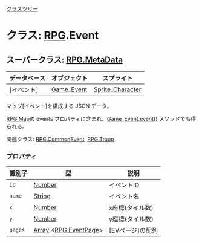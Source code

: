 [クラスツリー](index.md)

# クラス: [RPG](RPG.md).Event

## スーパークラス: [RPG.MetaData](RPG.MetaData.md) 

| データベース| オブジェクト | スプライト |
| --- | --- | --- |
| [イベント] | [Game_Event](Game_Event.md) | [Sprite_Character](Sprite_Character.md) |
 

マップ[イベント]を構成する JSON データ。

[RPG.Map](RPG.Map.md)の events プロパティに含まれ、[Game_Event.event()](Game_Event.md#event---rpgevent) メソッドでも得られる。

関連クラス: [RPG.CommonEvent](RPG.CommonEvent.md), [RPG.Troop](RPG.Troop.md)


### プロパティ

| 識別子 | 型 | 説明 |
| --- | --- | --- |
| `id` | [Number](Number.md) | イベントID |
| `name` | [String](String.md) | イベント名 |
| `x` | [Number](Number.md) | x座標(タイル数) |
| `y` | [Number](Number.md) | y座標(タイル数) |
| `pages` | [Array](Array.md).&lt;[RPG.EventPage](RPG.EventPage.md)&gt; | [EVページ]の配列 |


